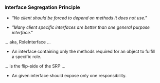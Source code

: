 ### Interface Segregation Principle

* *"No client should be forced to depend on methods it does not use."*

* *"Many client specific interfaces are better than one general purpose interface."*

... aka, RoleInterface ...

* An interface containing only the methods required for an object to fulfill a specific role.

... is the flip-side of the SRP ...

* An given interface should expose only one responsibility.
